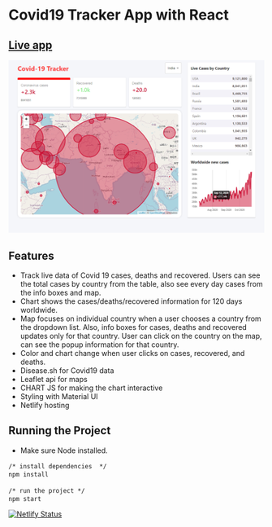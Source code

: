 # Covid19 Tracker App with React 

## [Live app](https:///)

![Screen Shot](https://github.com/YashAgarwalDev/Covid-19-Tracker-2/blob/main/Screenshot%20(16).png)

## Features

- Track live data of Covid 19 cases, deaths and recovered. Users can see the total cases by country from the table, also see every day cases from the info boxes and map. 
- Chart shows the cases/deaths/recovered information for 120 days worldwide. 
- Map focuses on individual country when a user chooses a country from the dropdown list. Also, info boxes for cases, deaths and recovered updates only for that country. User can click on the country on the map, can see the popup information for that country.
- Color and chart change when user clicks on cases, recovered, and deaths.
- Disease.sh for Covid19 data
- Leaflet api for maps
- CHART JS for making the chart interactive
- Styling with Material UI
- Netlify hosting


## Running the Project

- Make sure Node installed.

```
/* install dependencies  */
npm install

/* run the project */
npm start
```
[![Netlify Status](https://api.netlify.com/api/v1/badges/13980585-ce0c-4a29-91ee-80df386e49ce/deploy-status)](https://app.netlify.com/sites/hungry-ardinghelli-0d119c/deploys)
